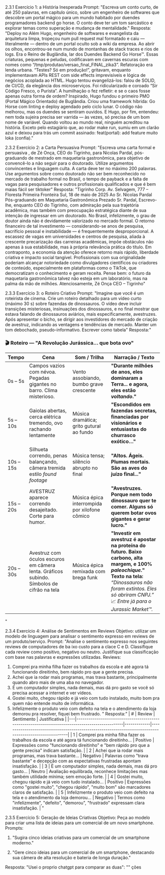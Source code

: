 2.3.1 Exercício 1: a História Inesperada
Prompt: "Escreva um conto curto, de até 250 palavras, em capítulo único, sobre um engenheiro de softwares que descobre um portal mágico para um mundo habitado por duendes programadores backend go horse. O conto deve ter um tom sarcástico e explorar temas como superação e mudança de mentalidade."
Resposta: "Deploy no Além
Hugo, engenheiro de softwares e evangelista da arquitetura limpa, tropeçou num pull request mal formatado e caiu — literalmente — dentro de um portal oculto sob a wiki da empresa. Ao abrir os olhos, encontrou-se num mundo de montanhas de stack traces e rios de logs. Era o Reino de Buglândia, lar dos Duendes Backend Go Horse™.
Essas criaturas, pequenas e peludas, codificavam em cavernas escuras com nomes como “/tmp/produtao/versao_final_FINAL_zika3”. Refatoração era lenda urbana. “Testes? Só em produção!”, gritavam, enquanto implementavam APIs REST com side effects imprevisíveis e lógica de negócios acoplada ao HTML.
Hugo tentou evangelizá-los: falou de SOLID, de CI/CD, da elegância dos microserviços. Foi ridicularizado e coroado “Sir Código Fresco, o Purista”. A humilhação o fez refletir: e se o caos fosse apenas outra forma de ordem?
Inspirado, Hugo fundou o primeiro PMO (Portal Mágico Orientado) de Buglândia. Criou uma framework híbrida: Go Horse com linting e deploy agendado pelo ciclo lunar. O código não melhorou, mas os duendes se sentiram ouvidos. E Hugo, por fim, entendeu: nem toda sujeira precisa ser varrida — às vezes, só precisa de um bom nome de variável.
Quando voltou ao mundo real, ninguém acreditou na história. Exceto pelo estagiário que, ao rodar make run, sumiu em um clarão azul e deixou para trás um commit assinado:
feat(portal): add feature muito loka (confia)."


2.3.2 Exercício 2: a Carta Persuasiva
Prompt: "Escreva uma carta formal e persuasiva , de Zé Onça, CEO do Tigrinho, para Nicolas Pardal, pós-graduando de mestrado em maquetaria gastronômica, para objetivo de convencê-lo a não seguir para o doutorado. Utilize argumentos convincentes e linguagem culta. A carta deve ter no máximo 200 palavras. Use argumentos sobre como doutorado não ser bem reconhecido no mercado de trabalho formal no Brasil, o tempo de payback e a falta de vagas para pesquisadores e outros profissionais qualificados e que é bem maias fácil ser tiktoker"
Resposta: "Tigrinho Corp.
Av. Selvagem, 777 – Floresta Primeira
Fronteira Sul, 18 de maio de 2025
Ao Sr. Nicolas Pardal
Pós-graduando em Maquetaria Gastronômica
Prezado Sr. Pardal,
Escrevo-lhe, enquanto CEO do Tigrinho, com admiração pela sua trajetória acadêmica, mas também com preocupação estratégica diante de sua intenção de ingressar em um doutorado.
No Brasil, infelizmente, o grau de doutor ainda não é devidamente valorizado no mercado formal. O retorno financeiro de tal investimento — considerando-se anos de pesquisa, sacrifício pessoal e instabilidade — é frequentemente desproporcional. A escassez de vagas em universidades e centros de pesquisa, aliada à crescente precarização das carreiras acadêmicas, impõe obstáculos não apenas à sua estabilidade, mas à própria relevância prática do título.
Em contraponto, a economia da atenção oferece retorno mais rápido, liberdade criativa e impacto social tangível. Profissionais com sua originalidade poderiam alcançar notoriedade como divulgadores científicos ou criadores de conteúdo, especialmente em plataformas como o TikTok, que democratizam o conhecimento e geram receita.
Pense bem: o futuro da maquetaria gastronômica talvez não esteja em um laboratório, mas na palma da mão de milhões.
Atenciosamente,
Zé Onça
CEO – Tigrinho"


2.3.3 Exercício 3: o Roteiro Criativo
Prompt: "Imagine que você é um roteirista de cinema. Crie um roteiro detalhado para um vídeo curto (máximo 30 s) sobre fazendas de dinossauros. O vídeo deve incluir transições misteriosas, insinuações dos dinossauros, e no final mostrar que estava falando de dinossauros aviários, mais especificamente, avestruzes. Após apresentar o bicho, se dirigir aos investidores do mercado de criação de avestruz, indicando as ventagens e tendências de mercado. Manter um tom debochado, pseudo-informativo. Escrever como tabela"
Resposta:"
### 🎬 Roteiro — "A Revolução Jurássica... que bota ovo"

| Tempo       | Cena                                                                                      | Som / Trilha                                                            | Narração / Texto                                                                                       |
|-------------|-------------------------------------------------------------------------------------------|-------------------------------------------------------------------------|----------------------------------------------------------------------------------------------------------|
| 0s – 5s     | Campos vazios com névoa. Pegadas gigantes no barro. Clima misterioso.                     | Vento assobiando, bumbo grave crescente                                | **"Durante milhões de anos, eles dominaram a Terra... e agora, eles estão *voltando*."**               |
| 5s – 10s    | Gaiolas abertas, cerca elétrica tremendo, ovo rachando lentamente                         | Música dramática; grito gutural ao fundo                               | **"Escondidos em fazendas secretas, financiadas por visionários e entusiastas do churrasco exótico…"** |
| 10s – 15s   | Silhueta correndo, penas balançando, câmera tremida estilo *found footage*                | Música tensa; silêncio abrupto no final                                | **"Altos. Ágeis. Plumas mortais. São as aves do juízo final..."**                                       |
| 15s – 20s   | AVESTRUZ aparece correndo desajeitado. Corte para humor.                                  | Música épica interrompida por xilofone cômico                          | **"Avestruzes. Porque nem todo dinossauro quer te comer. Alguns só querem botar ovos gigantes e gerar lucro."** |
| 20s – 30s   | Avestruz com óculos escuros em câmera lenta. Gráficos subindo. Símbolos de cifrão na tela | Música épica remixada com brega funk                                   | **"Investir em avestruz é apostar na proteína do futuro. Baixo carbono, alta margem, e 100% *paleochique*."**  <br>**Texto na tela:** *“Dinossauros não foram extintos. Eles só abriram CNPJ.”* <br>📈 *Entre já para o Jurassic Market™.* |
"


2.3.4 Exercício 4: Análise de Sentimentos em Reviews
Objetivo: utilizar um modelo de linguagem para analisar o sentimento expresso em reviews de um produto/serviço.
Prompt: "Analise o sentimento expresso nos seguintes reviews de computadores de ba ixo custo para a clace C e D. Classifique cada review como positivo, negativo ou neutro. Justifique sua classificação com base nas palavras e expressões utilizadas.
Reviews:
1. Comprei pra minha filha fazer os trabalhos da escola e até agora tá funcionando direitinho, bem rápido pro que a gente precisa.
2. Achei que ia rodar mais programas, mas trava bastante, principalmente quando abro mais de uma aba no navegador.
3. É um computador simples, nada demais, mas dá pro gasto se você só precisa acessar a internet e ver vídeos.
4. Gostei muito, chegou rápido e já veio com tudo instalado, muito bom pra quem não entende muito de informática.
5. Infelizmente o produto veio com defeito na tela e o atendimento da loja demorou pra resolver, fiquei bem frustrado.
"
Resposta:"
| # | Review                                                                                          | Sentimento  | Justificativa                                                                                           |
|---|--------------------------------------------------------------------------------------------------|-------------|----------------------------------------------------------------------------------------------------------|
| 1 | Comprei pra minha filha fazer os trabalhos da escola e até agora tá funcionando direitinho...  | Positivo    | Expressões como "funcionando direitinho" e "bem rápido pro que a gente precisa" indicam satisfação.     |
| 2 | Achei que ia rodar mais programas, mas trava bastante...                                        | Negativo    | Palavras como "trava bastante" e decepção com as expectativas frustradas apontam insatisfação.          |
| 3 | É um computador simples, nada demais, mas dá pro gasto...                                       | Neutro      | Avaliação equilibrada, reconhece limitações mas também utilidade mínima; sem emoção forte.              |
| 4 | Gostei muito, chegou rápido e já veio com tudo instalado...                                     | Positivo    | Expressões como "gostei muito", "chegou rápido", "muito bom" são marcadores claros de satisfação.       |
| 5 | Infelizmente o produto veio com defeito na tela e o atendimento da loja demorou...             | Negativo    | Termos como "infelizmente", "defeito", "demorou", "frustrado" expressam clara insatisfação.             |
"


2.3.5 Exercício 5: Geração de Ideias Criativas
Objetivo: Peça ao modelo para criar uma lista de ideias para um comercial de um novo smartphone.
Prompts:
1) "Sugira cinco ideias criativas para um comercial de um smartphone moderno."

2) "Gere cinco ideias para um comercial de um smartphone, destacando sua câmera de alta resolução e bateria de longa duração."

Resposta: "Usei o proprio chatgpt para comparar as duas": ""
ções

